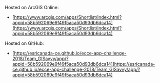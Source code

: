 Hosted on ArcGIS Online:

- [https://www.arcgis.com/apps/Shortlist/index.html?appid=58b592069e9f49f5aca50d93db6dca14](https://www.arcgis.com/apps/Shortlist/index.html?appid=58b592069e9f49f5aca50d93db6dca14)

Hosted on GitHub:

- [https://esricanada-ce.github.io/ecce-app-challenge-2018/Team_GISavvy/app/?appid=58b592069e9f49f5aca50d93db6dca14](https://esricanada-ce.github.io/ecce-app-challenge-2018/Team_GISavvy/app/?appid=58b592069e9f49f5aca50d93db6dca14)